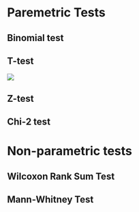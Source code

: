 # Paremetric Tests

## Binomial test

## T-test
<p>
  <img src = 
https://github.com/TatevKaren/data-science-popular-algorithms/blob/main/Statistical-tests/Z-test.png?raw=true>
 </p> 

## Z-test

## Chi-2 test

# Non-parametric tests

## Wilcoxon Rank Sum Test

## Mann-Whitney Test
